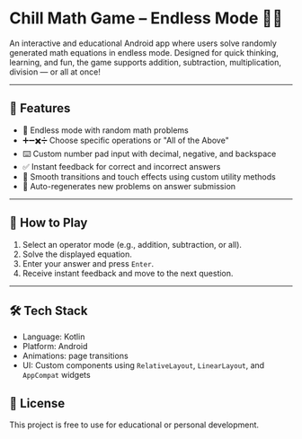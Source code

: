 # Chill Math Game – Endless Mode 🧠➕

An interactive and educational Android app where users solve randomly generated math equations in endless mode. Designed for quick thinking, learning, and fun, the game supports addition, subtraction, multiplication, division — or all at once!

---

## 📱 Features

- 🔢 Endless mode with random math problems
- ➕➖✖️➗ Choose specific operations or "All of the Above"
- ⌨️ Custom number pad input with decimal, negative, and backspace
- ✅ Instant feedback for correct and incorrect answers
- 🎨 Smooth transitions and touch effects using custom utility methods
- 🔁 Auto-regenerates new problems on answer submission

---

## 🧠 How to Play

1. Select an operator mode (e.g., addition, subtraction, or all).
2. Solve the displayed equation.
3. Enter your answer and press `Enter`.
4. Receive instant feedback and move to the next question.

---

## 🛠 Tech Stack

- Language: Kotlin
- Platform: Android
- Animations: page transitions
- UI: Custom components using `RelativeLayout`, `LinearLayout`, and `AppCompat` widgets

## 📄 License

This project is free to use for educational or personal development.


